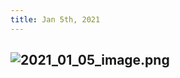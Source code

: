 ```yaml
---
title: Jan 5th, 2021
---
```


## ![2021_01_05_image.png](https://cdn.logseq.com/%2F19d8129d-f0d6-41c0-a53b-bbfce3d097caf72d09ce-493e-4444-b6d8-b16fcb9cf1a82021_01_05_image.png?Expires=4763507450&Signature=Qj0mtJR36bxMh1YYUp1zYrZrz3hfbX85~y6t6Xq4rsRvRI3yJbYAxJKj-77KWafwejmJv2CdOGDrNeQmk7yygfD9FjVu96uqYMNPRL5VGTdY-PgiDO8966ZEw54eAoizFT8gmVSxiCrLUw0CUCjMdQjN8W89ExvbXuyapa3OOSEDa6HSufpL4MVHoZlIBsm6EqMgRKCUdX0IMNeaCNHNQ9NUDQ~xW-QlBTujqgLJ2KRnqT0LUJgCAD1FiBDT4ARXM2Kavkob-9V4NTJih03NdNjAKmWcppW-q7Ad1d~Gwwv3BIxeYco-sN~vKUs8RdFaF-mxBFmYfSf4qBz9KDE2uw__&Key-Pair-Id=APKAJE5CCD6X7MP6PTEA)
